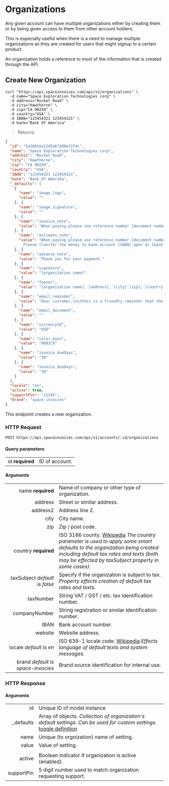 # Organizations

Any given account can have multiple organizations either by creating them or by being given access to them from other account holders.

This is especially useful when there is a need to manage multiple organizations as they are created for users that might signup to a certain product.

An organization holds a reference to most of the information that is created through the API.

## Create New Organization

```shell
curl "https://api.spaceinvoices.com/api/v1/organizations" \
  -d name="Space Exploration Technologies corp" \
  -d address="Rocket Road" \
  -d city="Hawthorne" \
  -d zip="CA 90250" \
  -d country="USA" \
  -d IBAN="123454321 123454321" \
  -d bank="Bank Of America"
```

> Returns:

```json
{
  "id": "5a3683ea12d5a67dd0ef2f4c",
  "name": "Space Exploration Technologies corp",
  "address": "Rocket Road",
  "city": "Hawthorne",
  "zip": "CA 90250",
  "country": "USA",
  "IBAN": "123454321 123454321",
  "bank": "Bank Of Amerika",
  "_defaults": [
    {
      "name": "image_logo",
      "value": ""
    }, {
      "name": "image_signature",
      "value": ""
    }, {
      "name": "invoice_note",
      "value": "When paying please use reference number [document number].\nPlease transfer the money to bank account [IBAN] open at [bank].\n\nThank you for your business."
    }, {
      "name": "estimate_note",
      "value": "When paying please use reference number [document number].\n
        Please transfer the money to bank account [IBAN] open at [bank]."
    }, {
      "name": "advance_note",
      "value": "Thank you for your payment."
    }, {
      "name": "signature",
      "value": "[organization name]"
    }, {
      "name": "footer",
      "value": "[organization name], [address], [city] [zip], [country]. IBAN: [IBAN] open at [bank]"
    }, {
      "name": "email_reminder",
      "value": "Dear customer,\n\nthis is a friendly reminder that the invoice [document number] is due on [document due].\n\nThank you and best regards,\n[organization name]"
    }, {
      "name": "email_document",
      "value": ""
    }, {
      "name": "currencyId",
      "value": "USD"
    }, {
      "name": "color_main",
      "value": "0082c9"
    }, {
      "name": "invoice_dueDays",
      "value": "30"
    }, {
      "name": "invoice_dueDays",
      "value": "30"
    }
  ],
  "locale": "en",
  "active": true,
  "supportPin": "12345",
  "brand": "space-invoices"
}
```

This endpoint creates a new organization.

### HTTP Request

`POST https://api.spaceinvoices.com/api/v1/accounts/:id/organizations`

#### Query parameters

|      |     |
| ---: | --- |
| id **required** | ID of account. |

#### Arguments

|      |     |
| ---: | --- |
| name **required** | Name of company or other type of organization. |
| address | Street or similar address. |
| address2 | Address line 2. |
| city | City name. |
| zip | Zip / post code. |
| country **required** | ISO 3166 county. [Wikipedia](https://en.wikipedia.org/wiki/ISO_3166-1) _The country parameter is used to apply some smart defaults to the organization being created including default tax rates and texts (both may be effected by taxSubject property in some cases)._ |
| taxSubject _default is *false*_ | Specify if the organization is subject to tax. _Property effects creation of default tax rates and texts._ |
| taxNumber | String VAT / GST / etc. tax identification number. |
| companyNumber | String registration or similar identification number. |
| IBAN | Bank account number. |
| website | Website address. |
| locale _default is *en*_ | ISO 639-1 locale code. [Wikipedia](https://en.wikipedia.org/wiki/List_of_ISO_639-1_codes) _Effects language of default texts and system messages._ |
| brand _default is *space-invocies*_ | Brand source identification for internal use. |

### HTTP Response

#### Arguments

|      |     |
| ---: | --- |
| id | Unique ID of model instance |
| _defaults | Array of objects. _Collection of organization's default settings._ _Can be used for custom settings._ [toggle definition](#expand) |
| name | Unique (to orgnization) name of setting. |
| value | Value of setting. |
| [](#empty) | |
| active | Boolean indicator if organization is active (enabled). |
| supportPin | 5 digit number used to match organization requesting support. |